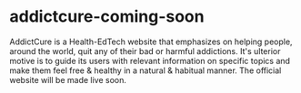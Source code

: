 # addictcure-coming-soon
AddictCure is a Health-EdTech website that emphasizes on helping people, around the world, quit any of their bad or harmful addictions. It's ulterior motive is to guide its users with relevant information on specific topics and make them feel free &amp; healthy in a natural &amp; habitual manner. The official website will be made live soon.
